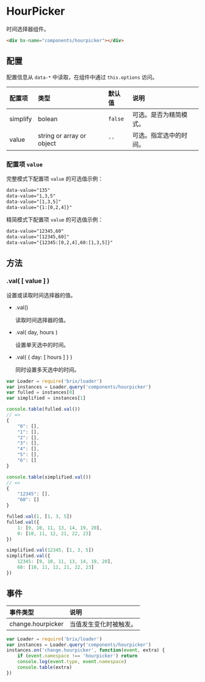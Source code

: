 # HourPicker

时间选择器组件。

```html
<div bx-name="components/hourpicker"></div>
```

## 配置

配置信息从 `data-*` 中读取，在组件中通过 `this.options` 访问。

配置项 | 类型 | 默认值 | 说明
:--- | :--- | :------ | :----------
simplify | bolean | `false` | 可选。是否为精简模式。
value | string or array or object | `''` | 可选。指定选中的时间。

### 配置项 `value`

完整模式下配置项 `value` 的可选值示例：

```html
data-value="135"
data-value="1,3,5"
data-value="[1,3,5]"
data-value="{1:[0,2,4]}"
```

精简模式下配置项 `value` 的可选值示例：

```html
data-value="12345,60"
data-value="[12345,60]"
data-value="{12345:[0,2,4],60:[1,3,5]}"
```

## 方法

### .val( [ value ] )

设置或读取时间选择器的值。

* .val()

    读取时间选择器的值。

* .val( day, hours )
    
    设置单天选中的时间。

* .val( { day: [ hours ] } )

    同时设置多天选中的时间。

```js
var Loader = require('brix/loader')
var instances = Loader.query('components/hourpicker')
var fulled = instances[0]
var simplified = instances[1]

console.table(fulled.val())
// => 
{
    "0": [],
    "1": [],
    "2": [],
    "3": [],
    "4": [],
    "5": [],
    "6": []
}

console.table(simplified.val())
// => 
{
    "12345": [],
    "60": []
}

fulled.val(1, [1, 3, 5])
fulled.val({
    1: [9, 10, 11, 13, 14, 19, 20],
    0: [10, 11, 12, 21, 22, 23]
})

simplified.val(12345, [1, 3, 5])
simplified.val({
    12345: [9, 10, 11, 13, 14, 19, 20],
    60: [10, 11, 12, 21, 22, 23]
})
```

## 事件

事件类型 | 说明
:--------- | :----------
change.hourpicker | 当值发生变化时被触发。

```js
var Loader = require('brix/loader')
var instances = Loader.query('components/hourpicker')
instances.on('change.hourpicker', function(event, extra) {
    if (event.namespace !== 'hourpicker') return
    console.log(event.type, event.namespace)
    console.table(extra)
})
```
